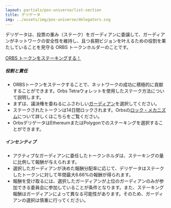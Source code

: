 ```yaml
---
layout: partials/pos-universe/list-section
title: デリゲータ
img: ../assets/img/pos-universe/delegators.svg
---
```


デリゲータは、投票の重み（ステーク）をガーディアンに委譲して、ガーディアンがネットワークの安全性を維持し、且つ長期ビジョンを叶えるための役割を果たしていることを見守る ORBS トークンホルダーのことです。

[ORBS トークンをステーキングする！](https://staking.orbs.network/ "ボタン")

##### 役割と責任


- ORBSトークンをステークすることで、ネットワークの成功に積極的に貢献することができます。Orbs Tetraウォレットを使用したステーク方法について説明します。
- まずは、議決権を委ねるにふさわしい[ガーディアン](https://staking.orbs.network/?p=/guardians)を選択してください。
- ステークされたトークンは14日間ロックされます。Orbsの[ロック・メカニズム](https://www.orbs.com/introducing-locking-when-staking-orbs)について詳しくはこちらをご覧ください。
- OrbsデリゲータはEthereumまたはPolygonでのステーキングを選択することができます。


##### インセンティブ

- アクティブなガーディアンに委任したトークンホルダは、ステーキングの量に比例して報酬が与えられます。
- 選択したガーディアンが決めた報酬分配率に応じて、デリゲータはステークしたトークンに対して年間最大6.66%の報酬が得られます。
- 報酬を受け取るには、選択したガーディアンが上位のガーディアンのみが参加できる委員会に参加していることが条件となります。また、ステーキング報酬はガーディアンによって異なる可能性があります。そのため、ガーディアンの選択は慎重に行ってください。
